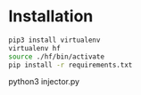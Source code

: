 # Installation
```bash
pip3 install virtualenv
virtualenv hf
source ./hf/bin/activate
pip install -r requirements.txt
```

python3 injector.py